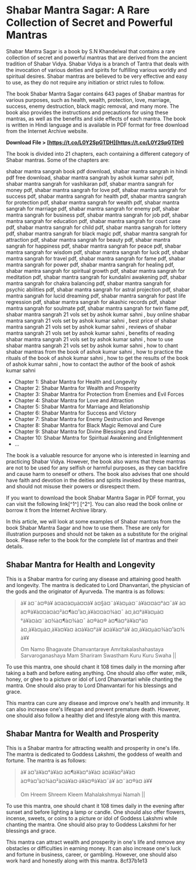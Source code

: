 # Shabar Mantra Sagar: A Rare Collection of Secret and Powerful Mantras
 
Shabar Mantra Sagar is a book by S.N Khandelwal that contains a rare collection of secret and powerful mantras that are derived from the ancient tradition of Shabar Vidya. Shabar Vidya is a branch of Tantra that deals with the invocation of various deities and spirits for fulfilling various worldly and spiritual desires. Shabar mantras are believed to be very effective and easy to use, as they do not require any initiation or strict rules to follow.
 
The book Shabar Mantra Sagar contains 643 pages of Shabar mantras for various purposes, such as health, wealth, protection, love, marriage, success, enemy destruction, black magic removal, and many more. The book also provides the instructions and precautions for using these mantras, as well as the benefits and side effects of each mantra. The book is written in Hindi language and is available in PDF format for free download from the Internet Archive website.
 
**Download File > [https://t.co/L0Y2SpGTDH](https://t.co/L0Y2SpGTDH)**


 
The book is divided into 21 chapters, each containing a different category of Shabar mantras. Some of the chapters are:
 
shabar mantra sangrah book pdf download,  shabar mantra sangrah in hindi pdf free download,  shabar mantra sangrah by ashok kumar sahni pdf,  shabar mantra sangrah for vashikaran pdf,  shabar mantra sangrah for money pdf,  shabar mantra sangrah for love pdf,  shabar mantra sangrah for success pdf,  shabar mantra sangrah for health pdf,  shabar mantra sangrah for protection pdf,  shabar mantra sangrah for wealth pdf,  shabar mantra sangrah for marriage pdf,  shabar mantra sangrah for enemy pdf,  shabar mantra sangrah for business pdf,  shabar mantra sangrah for job pdf,  shabar mantra sangrah for education pdf,  shabar mantra sangrah for court case pdf,  shabar mantra sangrah for child pdf,  shabar mantra sangrah for lottery pdf,  shabar mantra sangrah for black magic pdf,  shabar mantra sangrah for attraction pdf,  shabar mantra sangrah for beauty pdf,  shabar mantra sangrah for happiness pdf,  shabar mantra sangrah for peace pdf,  shabar mantra sangrah for wisdom pdf,  shabar mantra sangrah for luck pdf,  shabar mantra sangrah for travel pdf,  shabar mantra sangrah for fame pdf,  shabar mantra sangrah for power pdf,  shabar mantra sangrah for healing pdf,  shabar mantra sangrah for spiritual growth pdf,  shabar mantra sangrah for meditation pdf,  shabar mantra sangrah for kundalini awakening pdf,  shabar mantra sangrah for chakra balancing pdf,  shabar mantra sangrah for psychic abilities pdf,  shabar mantra sangrah for astral projection pdf,  shabar mantra sangrah for lucid dreaming pdf,  shabar mantra sangrah for past life regression pdf,  shabar mantra sangrah for akashic records pdf,  shabar mantra sangrah for soulmate pdf,  shabar mantra sangrah for twin flame pdf,  shabar mantra sangrah 21 vols set by ashok kumar sahni ,  buy online shabar mantra sangrah 21 vols set by ashok kumar sahni ,  best price of shabar mantra sangrah 21 vols set by ashok kumar sahni ,  reviews of shabar mantra sangrah 21 vols set by ashok kumar sahni ,  benefits of reading shabar mantra sangrah 21 vols set by ashok kumar sahni ,  how to use shabar mantra sangrah 21 vols set by ashok kumar sahni ,  how to chant shabar mantras from the book of ashok kumar sahni ,  how to practice the rituals of the book of ashok kumar sahni ,  how to get the results of the book of ashok kumar sahni ,  how to contact the author of the book of ashok kumar sahni
 
- Chapter 1: Shabar Mantra for Health and Longevity
- Chapter 2: Shabar Mantra for Wealth and Prosperity
- Chapter 3: Shabar Mantra for Protection from Enemies and Evil Forces
- Chapter 4: Shabar Mantra for Love and Attraction
- Chapter 5: Shabar Mantra for Marriage and Relationship
- Chapter 6: Shabar Mantra for Success and Victory
- Chapter 7: Shabar Mantra for Enemy Destruction and Revenge
- Chapter 8: Shabar Mantra for Black Magic Removal and Cure
- Chapter 9: Shabar Mantra for Divine Blessings and Grace
- Chapter 10: Shabar Mantra for Spiritual Awakening and Enlightenment
- ...

The book is a valuable resource for anyone who is interested in learning and practicing Shabar Vidya. However, the book also warns that these mantras are not to be used for any selfish or harmful purposes, as they can backfire and cause harm to oneself or others. The book also advises that one should have faith and devotion in the deities and spirits invoked by these mantras, and should not misuse their powers or disrespect them.
 
If you want to download the book Shabar Mantra Sagar in PDF format, you can visit the following link[^1^] [^2^]. You can also read the book online or borrow it from the Internet Archive library.
  
In this article, we will look at some examples of Shabar mantras from the book Shabar Mantra Sagar and how to use them. These are only for illustration purposes and should not be taken as a substitute for the original book. Please refer to the book for the complete list of mantras and their details.
 
## Shabar Mantra for Health and Longevity
 
This is a Shabar mantra for curing any disease and attaining good health and longevity. The mantra is dedicated to Lord Dhanvantari, the physician of the gods and the originator of Ayurveda. The mantra is as follows:

> à¥ à¤¨à¤®à¥ à¤­à¤à¤µà¤¤à¥ à¤§à¤¨à¥à¤µà¤¨à¥à¤¤à¤°à¤¯à¥ à¤à¤®à¥à¤¤à¤à¤²à¤¶à¤¹à¤¸à¥à¤¤à¤¾à¤¯ à¤¸à¤°à¥à¤µà¤°à¥à¤à¤¨à¤¾à¤¶à¤¾à¤¯ à¤®à¤® à¤¶à¤°à¥à¤°à¤ à¤¸à¥à¤µà¤¸à¥à¤¥à¤ à¤à¥à¤°à¥ à¤à¥à¤°à¥ à¤¸à¥à¤µà¤¾à¤¹à¤¾ à¥¥
> 
> 
> Om Namo Bhagavate Dhanvantaraye Amritakalashahastaya Sarvaroganashaya Mam Shariram Swastham Kuru Kuru Swaha ||

To use this mantra, one should chant it 108 times daily in the morning after taking a bath and before eating anything. One should also offer water, milk, honey, or ghee to a picture or idol of Lord Dhanvantari while chanting the mantra. One should also pray to Lord Dhanvantari for his blessings and grace.
 
This mantra can cure any disease and improve one's health and immunity. It can also increase one's lifespan and prevent premature death. However, one should also follow a healthy diet and lifestyle along with this mantra.
 
## Shabar Mantra for Wealth and Prosperity
 
This is a Shabar mantra for attracting wealth and prosperity in one's life. The mantra is dedicated to Goddess Lakshmi, the goddess of wealth and fortune. The mantra is as follows:

> à¥ à¤¹à¥à¤°à¥à¤ à¤¶à¥à¤°à¥à¤ à¤à¥à¤²à¥à¤ à¤®à¤¹à¤¾à¤²à¤à¥à¤·à¥à¤®à¥à¤¯à¥ à¤¨à¤®à¤ à¥¥
> 
> 
> Om Hreem Shreem Kleem Mahalakshmyai Namah ||

To use this mantra, one should chant it 108 times daily in the evening after sunset and before lighting a lamp or candle. One should also offer flowers, incense, sweets, or coins to a picture or idol of Goddess Lakshmi while chanting the mantra. One should also pray to Goddess Lakshmi for her blessings and grace.
 
This mantra can attract wealth and prosperity in one's life and remove any obstacles or difficulties in earning money. It can also increase one's luck and fortune in business, career, or gambling. However, one should also work hard and honestly along with this mantra.
 8cf37b1e13
 
